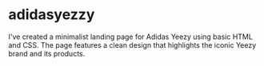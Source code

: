 # adidasyezzy
I've created a minimalist landing page for Adidas Yeezy using basic HTML and CSS. The page features a clean design that highlights the iconic Yeezy brand and its products.

